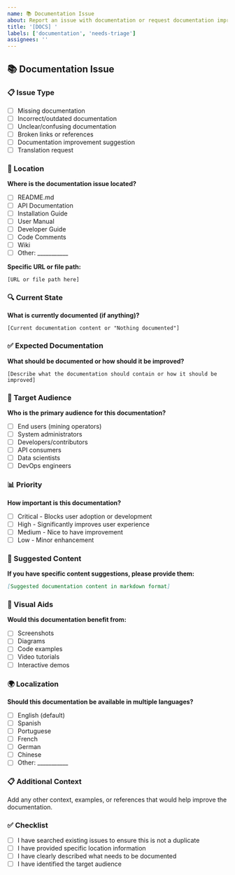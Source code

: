 ```yaml
---
name: 📚 Documentation Issue
about: Report an issue with documentation or request documentation improvements
title: '[DOCS] '
labels: ['documentation', 'needs-triage']
assignees: ''
---
```


## 📚 Documentation Issue

### 📋 Issue Type

- [ ] Missing documentation
- [ ] Incorrect/outdated documentation
- [ ] Unclear/confusing documentation
- [ ] Broken links or references
- [ ] Documentation improvement suggestion
- [ ] Translation request

### 📍 Location

**Where is the documentation issue located?**

- [ ] README.md
- [ ] API Documentation
- [ ] Installation Guide
- [ ] User Manual
- [ ] Developer Guide
- [ ] Code Comments
- [ ] Wiki
- [ ] Other: ___________

**Specific URL or file path:**
```
[URL or file path here]
```

### 🔍 Current State

**What is currently documented (if anything)?**

```
[Current documentation content or "Nothing documented"]
```

### ✅ Expected Documentation

**What should be documented or how should it be improved?**

```
[Describe what the documentation should contain or how it should be improved]
```

### 👥 Target Audience

**Who is the primary audience for this documentation?**

- [ ] End users (mining operators)
- [ ] System administrators
- [ ] Developers/contributors
- [ ] API consumers
- [ ] Data scientists
- [ ] DevOps engineers

### 📊 Priority

**How important is this documentation?**

- [ ] Critical - Blocks user adoption or development
- [ ] High - Significantly improves user experience
- [ ] Medium - Nice to have improvement
- [ ] Low - Minor enhancement

### 🎯 Suggested Content

**If you have specific content suggestions, please provide them:**

```markdown
[Suggested documentation content in markdown format]
```

### 📸 Visual Aids

**Would this documentation benefit from:**

- [ ] Screenshots
- [ ] Diagrams
- [ ] Code examples
- [ ] Video tutorials
- [ ] Interactive demos

### 🌍 Localization

**Should this documentation be available in multiple languages?**

- [ ] English (default)
- [ ] Spanish
- [ ] Portuguese
- [ ] French
- [ ] German
- [ ] Chinese
- [ ] Other: ___________

### 📋 Additional Context

Add any other context, examples, or references that would help improve the documentation.

### ✅ Checklist

- [ ] I have searched existing issues to ensure this is not a duplicate
- [ ] I have provided specific location information
- [ ] I have clearly described what needs to be documented
- [ ] I have identified the target audience
